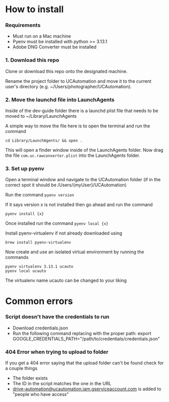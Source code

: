 # How to install
### Requirements
- Must run on a Mac machine
- Pyenv must be installed with python >= 3.13.1
- Adobe DNG Converter must be installed

### 1. Download this repo

Clone or download this repo onto the designated machine.

Rename the project folder to UCAutomation and move it to the current user's directory (e.g. ~/Users/photographer/UCAutomation).

### 2. Move the launchd file into LaunchAgents

Inside of the dev-guide folder there is a launchd plist file that needs to be moved to ~/Library/LaunchAgents

A simple way to move the file here is to open the terminal and run the command
```
cd Library/LaunchAgents/ && open .
```

This will open a finder window inside of the LaunchAgents folder. Now drag the file `com.uc.rawconverter.plist` into the LaunchAgents folder.

### 3. Set up pyenv
Open a terminal window and navigate to the UCAutomation folder (if in the correct spot it should be /Users/{myUser}/UCAutomation)

Run the command `pyenv version`

If it says version x is not installed then go ahead and run the command 
```
pyenv install {x}
```

Once installed run the command `pyenv local {x}`

Install pyenv-virtualenv if not already downloaded using 
```
brew install pyenv-virtualenv
```

Now create and use an isolated virtual environment by running the commands
```
pyenv virtualenv 3.13.1 ucauto
pyenv local ucauto
```
The virtualenv name ucauto can be changed to your liking

# Common errors

### Script doesn't have the credentials to run
- Download credentials.json
- Run the following command replacing with the proper path: export GOOGLE_CREDENTIALS_PATH="/path/to/credentials/credentials.json" 

### 404 Error when trying to upload to folder
If you get a 404 error saying that the upload folder can't be found check for a couple things
- The folder exists
- The ID in the script matches the one in the URL
- drive-automation@ucautomation.iam.gserviceaccount.com is added to "people who have access"
